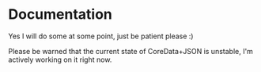 # Documentation

Yes I will do some at some point, just be patient please :)

Please be warned that the current state of CoreData+JSON is unstable, I'm actively working on it right now.
